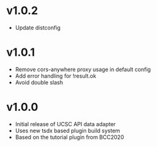 # v1.0.2

- Update distconfig

# v1.0.1

- Remove cors-anywhere proxy usage in default config
- Add error handling for !result.ok
- Avoid double slash

# v1.0.0

- Initial release of UCSC API data adapter
- Uses new tsdx based plugin build system
- Based on the tutorial plugin from BCC2020
